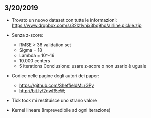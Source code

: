 ## 3/20/2019
* Trovato un nuovo dataset con tutte le informazioni: https://www.dropbox.com/s/32lz1vnjx3bg9hd/airline.pickle.zip

* Senza z-score: 
	* RMSE > 36 validation set
	* Sigma = 18
	* Lambda = 10^-16
	* 10.000 centers
	* 5 iterations
	Conclusione: usare z-score o non usarlo è uguale

* Codice nelle pagine degli autori dei paper:
	* https://github.com/SheffieldML/GPy
	* http://bit.ly/2qwR5eW;
	
* Tick tock mi restituisce uno strano valore

* Kernel lineare (Imprevedibile ad ogni iterazione)
